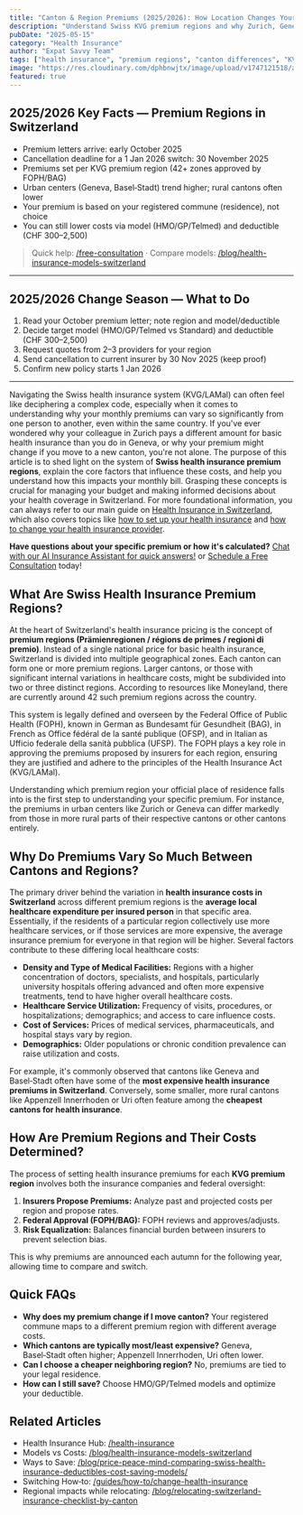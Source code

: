 ```yaml
---
title: "Canton & Region Premiums (2025/2026): How Location Changes Your Swiss Insurance Price"
description: "Understand Swiss KVG premium regions and why Zurich, Geneva or Basel differ. Seasonal update for 2025/2026: premium letters in Oct, cancel by 30 Nov to switch for 1 Jan. Save with model/deductible choice."
pubDate: "2025-05-15"
category: "Health Insurance"
author: "Expat Savvy Team"
tags: ["health insurance", "premium regions", "canton differences", "KVG/LAMal", "2025/2026 change season"]
image: "https://res.cloudinary.com/dphbnwjtx/image/upload/v1747121518/a-raw-hand-drawn-sketch-illustration-on-_OnfpRNDSSHOh_0IM1ycnxg_4NIkL4FQSyi40TzU2PceYA_gg4f8l.webp"
featured: true
---
```


## 2025/2026 Key Facts — Premium Regions in Switzerland

- Premium letters arrive: early October 2025
- Cancellation deadline for a 1 Jan 2026 switch: 30 November 2025
- Premiums set per KVG premium region (42+ zones approved by FOPH/BAG)
- Urban centers (Geneva, Basel‑Stadt) trend higher; rural cantons often lower
- Your premium is based on your registered commune (residence), not choice
- You can still lower costs via model (HMO/GP/Telmed) and deductible (CHF 300–2,500)

> Quick help: [/free-consultation](/free-consultation) · Compare models: [/blog/health-insurance-models-switzerland](/blog/health-insurance-models-switzerland)

---

## 2025/2026 Change Season — What to Do

1. Read your October premium letter; note region and model/deductible
2. Decide target model (HMO/GP/Telmed vs Standard) and deductible (CHF 300–2,500)
3. Request quotes from 2–3 providers for your region
4. Send cancellation to current insurer by 30 Nov 2025 (keep proof)
5. Confirm new policy starts 1 Jan 2026

---

Navigating the Swiss health insurance system (KVG/LAMal) can often feel like deciphering a complex code, especially when it comes to understanding why your monthly premiums can vary so significantly from one person to another, even within the same country. If you've ever wondered why your colleague in Zurich pays a different amount for basic health insurance than you do in Geneva, or why your premium might change if you move to a new canton, you're not alone. The purpose of this article is to shed light on the system of **Swiss health insurance premium regions**, explain the core factors that influence these costs, and help you understand how this impacts your monthly bill. Grasping these concepts is crucial for managing your budget and making informed decisions about your health coverage in Switzerland. For more foundational information, you can always refer to our main guide on [Health Insurance in Switzerland](/health-insurance), which also covers topics like [how to set up your health insurance](/guides/how-to/set-up-health-insurance) and [how to change your health insurance provider](/guides/how-to/change-health-insurance).

**Have questions about your specific premium or how it's calculated?** [Chat with our AI Insurance Assistant for quick answers!](/ai-chat/) or [Schedule a Free Consultation](/free-consultation/) today!

## What Are Swiss Health Insurance Premium Regions?

At the heart of Switzerland's health insurance pricing is the concept of **premium regions (Prämienregionen / régions de primes / regioni di premio)**. Instead of a single national price for basic health insurance, Switzerland is divided into multiple geographical zones. Each canton can form one or more premium regions. Larger cantons, or those with significant internal variations in healthcare costs, might be subdivided into two or three distinct regions. According to resources like Moneyland, there are currently around 42 such premium regions across the country.

This system is legally defined and overseen by the Federal Office of Public Health (FOPH), known in German as Bundesamt für Gesundheit (BAG), in French as Office fédéral de la santé publique (OFSP), and in Italian as Ufficio federale della sanità pubblica (UFSP). The FOPH plays a key role in approving the premiums proposed by insurers for each region, ensuring they are justified and adhere to the principles of the Health Insurance Act (KVG/LAMal).

Understanding which premium region your official place of residence falls into is the first step to understanding your specific premium. For instance, the premiums in urban centers like Zurich or Geneva can differ markedly from those in more rural parts of their respective cantons or other cantons entirely.

## Why Do Premiums Vary So Much Between Cantons and Regions?

The primary driver behind the variation in **health insurance costs in Switzerland** across different premium regions is the **average local healthcare expenditure per insured person** in that specific area. Essentially, if the residents of a particular region collectively use more healthcare services, or if those services are more expensive, the average insurance premium for everyone in that region will be higher. Several factors contribute to these differing local healthcare costs:

* **Density and Type of Medical Facilities:** Regions with a higher concentration of doctors, specialists, and hospitals, particularly university hospitals offering advanced and often more expensive treatments, tend to have higher overall healthcare costs.
* **Healthcare Service Utilization:** Frequency of visits, procedures, or hospitalizations; demographics; and access to care influence costs.
* **Cost of Services:** Prices of medical services, pharmaceuticals, and hospital stays vary by region.
* **Demographics:** Older populations or chronic condition prevalence can raise utilization and costs.

For example, it's commonly observed that cantons like Geneva and Basel‑Stadt often have some of the **most expensive health insurance premiums in Switzerland**. Conversely, some smaller, more rural cantons like Appenzell Innerrhoden or Uri often feature among the **cheapest cantons for health insurance**.

## How Are Premium Regions and Their Costs Determined?

The process of setting health insurance premiums for each **KVG premium region** involves both the insurance companies and federal oversight:

1. **Insurers Propose Premiums:** Analyze past and projected costs per region and propose rates.
2. **Federal Approval (FOPH/BAG):** FOPH reviews and approves/adjusts.
3. **Risk Equalization:** Balances financial burden between insurers to prevent selection bias.

This is why premiums are announced each autumn for the following year, allowing time to compare and switch.

## Quick FAQs

- **Why does my premium change if I move canton?** Your registered commune maps to a different premium region with different average costs.
- **Which cantons are typically most/least expensive?** Geneva, Basel‑Stadt often higher; Appenzell Innerrhoden, Uri often lower.
- **Can I choose a cheaper neighboring region?** No, premiums are tied to your legal residence.
- **How can I still save?** Choose HMO/GP/Telmed models and optimize your deductible.

## Related Articles

- Health Insurance Hub: [/health-insurance](/health-insurance)
- Models vs Costs: [/blog/health-insurance-models-switzerland](/blog/health-insurance-models-switzerland)
- Ways to Save: [/blog/price-peace-mind-comparing-swiss-health-insurance-deductibles-cost-saving-models/](/blog/price-peace-mind-comparing-swiss-health-insurance-deductibles-cost-saving-models/)
- Switching How‑to: [/guides/how-to/change-health-insurance](/guides/how-to/change-health-insurance)
- Regional impacts while relocating: [/blog/relocating-switzerland-insurance-checklist-by-canton](/blog/relocating-switzerland-insurance-checklist-by-canton) 